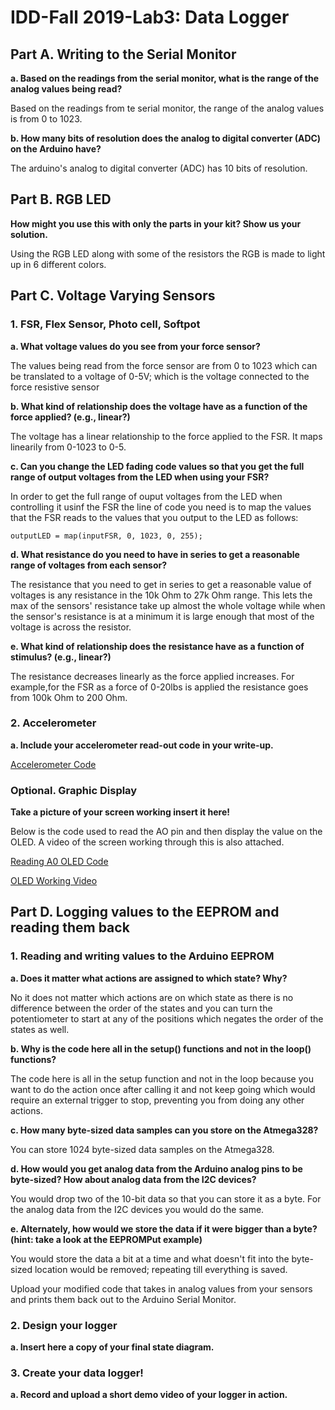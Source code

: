 # IDD-Fall 2019-Lab3: Data Logger

## Part A. Writing to the Serial Monitor

**a. Based on the readings from the serial monitor, what is the range of the analog values being read?**

Based on the readings from te serial monitor, the range of the analog values is from 0 to 1023.

**b. How many bits of resolution does the analog to digital converter (ADC) on the Arduino have?**

The arduino's analog to digital converter (ADC) has 10 bits of resolution.

## Part B. RGB LED

**How might you use this with only the parts in your kit? Show us your solution.**

Using the RGB LED along with some of the resistors the RGB is made to light up in 6 different colors. 

## Part C. Voltage Varying Sensors

### 1. FSR, Flex Sensor, Photo cell, Softpot

**a. What voltage values do you see from your force sensor?**

The values being read from the force sensor are from 0 to 1023 which can be translated to a voltage of 0-5V; which is the voltage connected to the force resistive sensor

**b. What kind of relationship does the voltage have as a function of the force applied? (e.g., linear?)**

The voltage has a linear relationship to the force applied to the FSR. It maps linearily from 0-1023 to 0-5.

**c. Can you change the LED fading code values so that you get the full range of output voltages from the LED when using your FSR?**

In order to get the full range of ouput voltages from the LED when controlling it usinf the FSR the line of code you need is to map the values that the FSR reads to the values that you output to the LED as follows:
     
    outputLED = map(inputFSR, 0, 1023, 0, 255);

**d. What resistance do you need to have in series to get a reasonable range of voltages from each sensor?**

The resistance that you need to get in series to get a reasonable value of voltages is any resistance in the 10k Ohm to 27k Ohm range. This lets the max of the sensors' resistance take up almost the whole voltage while when the sensor's resistance is at a minimum it is large enough that most of the voltage is across the resistor.

**e. What kind of relationship does the resistance have as a function of stimulus? (e.g., linear?)**

The resistance decreases linearly as the force applied increases. For example,for the FSR as a force of 0-20lbs is applied the resistance goes from 100k Ohm to 200 Ohm.

### 2. Accelerometer

**a. Include your accelerometer read-out code in your write-up.**

[Accelerometer Code]()

### Optional. Graphic Display 

**Take a picture of your screen working insert it here!**

Below is the code used to read the AO pin and then display the value on the OLED. A video of the screen working through this is also attached.

[Reading A0 OLED Code](https://github.com/ababushkin6/Interactive-Lab-Hub/blob/master/Labs/Lab%233/Lab_3_OLED_Display_of_Input.ino)

[OLED Working Video](https://youtu.be/5EgvecDvAIk)

## Part D. Logging values to the EEPROM and reading them back

### 1. Reading and writing values to the Arduino EEPROM

**a. Does it matter what actions are assigned to which state? Why?**

No it does not matter which actions are on which state as there is no difference between the order of the states and you can turn the potentiometer to start at any of the positions which negates the order of the states as well.

**b. Why is the code here all in the setup() functions and not in the loop() functions?**

The code here is all in the setup function and not in the loop because you want to do the action once after calling it and not keep going which would require an external trigger to stop, preventing you from doing any other actions. 

**c. How many byte-sized data samples can you store on the Atmega328?**

You can store 1024 byte-sized data samples on the Atmega328.

**d. How would you get analog data from the Arduino analog pins to be byte-sized? How about analog data from the I2C devices?**

You would drop two of the 10-bit data so that you can store it as a byte. For the analog data from the I2C devices you would do the same. 

**e. Alternately, how would we store the data if it were bigger than a byte? (hint: take a look at the EEPROMPut example)**

You would store the data a bit at a time and what doesn't fit into the byte-sized location would be removed; repeating till everything is saved. 

Upload your modified code that takes in analog values from your sensors and prints them back out to the Arduino Serial Monitor.

### 2. Design your logger

**a. Insert here a copy of your final state diagram.**

### 3. Create your data logger!

**a. Record and upload a short demo video of your logger in action.**
